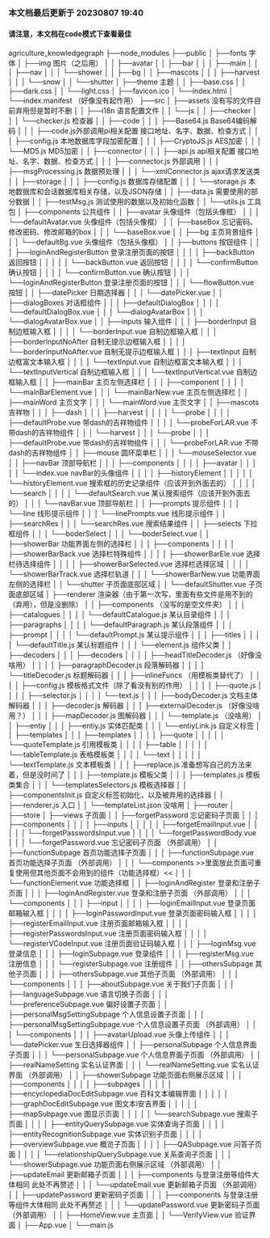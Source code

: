 ### 本文档最后更新于 20230807 19:40
#### 请注意，本文档在code模式下查看最佳
agriculture_knowledgegraph
├──node_modules
├──public
│  ├──fonts 字体
│  ├──img 图片（之后用）
│  │  ├──avatar
│  │  ├──bar
│  │  │  ├──main
│  │  │  ├──nav
│  │  │  └──shower
│  │  ├──bg
│  │  ├──mascots
│  │  │  ├──harvest
│  │  │  └──snow
│  │  └──shutter
│  ├──theme 主题
│  │  ├──base.css
│  │  ├──dark.css
│  │  └──light.css
│  ├──favicon.ico
│  └──index.html
│  └──index.manifest （好像没有起作用）
├──src
│  ├──assets 没有写的文件目前弃用但是暂时不删
│  │  ├──i18n 语言配置文件
│  │  └──js
│  │     ├──checker
│  │     │  └──checker.js 检查器
│  │     ├──code
│  │     │  ├──Base64.js Base64编码解码
│  │     │  ├──code.js外部调用pi相关配置 接口地址、名字、数据、检查方式
│  │     │  ├──config.js 本地数据库字段加密配置
│  │     │  ├──CryptoJS.js AES加密
│  │     │  └──MD5.js MD5加密
│  │     ├──connector
│  │     │  ├──api.js api相关配置 接口地址、名字、数据、检查方式
│  │     │  ├──connector.js 外部调用
│  │     │  ├──msgProcessing.js 数据预处理
│  │     │  └──xmlConnector.js ajax请求发送类
│  │     ├──storage
│  │     │  ├──config.js 数据库存储配置
│  │     │  └──storage.js 本地数据库和会话数据库相关存储，以及JSON存储
│  │     ├──data.js 需要使用的部分数据
│  │     ├──testMsg.js 测试使用的数据以及初始化函数
│  │     └──utils.js 工具包
│  ├──components 公共组件
│  │  ├──avatar 头像组件（包括头像框）
│  │  │  └──defaultAvatar.vue 头像组件（包括头像框）
│  │  ├──baseBox 忘记密码、修改密码、修改邮箱的box
│  │  │  └──baseBox.vue
│  │  ├──bg 主页背景组件
│  │  │  └──defaultBg.vue 头像组件（包括头像框）
│  │  ├──buttons 按钮组件
│  │  │  ├──loginAndRegisterButton 登录注册页面的按钮
│  │  │  │  ├──backButton 返回按钮
│  │  │  │  │  └──backButton.vue 返回按钮
│  │  │  │  └──confirmButton 确认按钮
│  │  │  │     └──confirmButton.vue 确认按钮
│  │  │  └──loginAndRegisterButton 登录注册页面的按钮
│  │  │     └──flowButton.vue 按钮
│  │  ├──datePicker 日期选择器
│  │  │  └──datePicker.vue
│  │  ├──dialogBoxes 对话框组件
│  │  │  ├──defaultDialogBox
│  │  │  │  └──defaultDialogBox.vue
│  │  │  └──dialogAvatarBox
│  │  │     └──dialogAvatarBox.vue
│  │  ├──inputs 输入组件
│  │  │  ├──borderInput 自制边框输入框
│  │  │  │  └──borderInput.vue 自制边框输入框
│  │  │  ├──borderInputNoAfter 自制无提示边框输入框
│  │  │  │  └──borderInputNoAfter.vue 自制无提示边框输入框
│  │  │  ├──textInput 自制边框富文本输入框
│  │  │  │  └──textInput.vue 自制边框富文本输入框
│  │  │  └──textInputVertical 自制边框输入框
│  │  │     └──textInputVertical.vue 自制边框输入框
│  │  ├──mainBar 主页左侧选择栏
│  │  │  ├──component
│  │  │  │  └──mainBarElement.vue
│  │  │  └──mainBarNew.vue 主页左侧选择栏
│  │  ├──mainWord 主页文字
│  │  │  └──mainWord.vue 主页文字
│  │  ├──mascots 吉祥物
│  │  │  ├──dash
│  │  │  ├──harvest
│  │  │  │  └──probe
│  │  │  │     ├──defaultProbe.vue 带dash的吉祥物组件
│  │  │  │     └──probeForLAR.vue 不带dash的吉祥物组件
│  │  │  └──harvest
│  │  │     └──probe
│  │  │        ├──defaultProbe.vue 带dash的吉祥物组件
│  │  │        └──probeForLAR.vue 不带dash的吉祥物组件
│  │  ├──mouse 圆环菜单栏
│  │  │  └──mouseSelector.vue
│  │  ├──navBar 顶部导航栏
│  │  │  ├──components
│  │  │  │  ├──avatar
│  │  │  │  │  └──index.vue navBar的头像组件
│  │  │  │  ├──historyElement
│  │  │  │  │  └──historyElement.vue 搜索框的历史记录组件（应该开到外面去的）
│  │  │  │  └──search
│  │  │  │     └──defaultSearch.vue 某认搜索组件（应该开到外面去的）
│  │  │  └──navBar.vue 顶部导航栏
│  │  ├──prompts 提示组件
│  │  │  └──line 线形提示组件
│  │  │     └──linePrompts.vue 线形提示组件
│  │  ├──searchRes
│  │  │  └──searchRes.vue 搜索结果组件
│  │  ├──selects 下拉框组件
│  │  │  └──boderSelect
│  │  │     └──boderSelect.vue
│  │  ├──showerBar 功能界面左侧的选择栏
│  │  │  ├──components
│  │  │  │  ├──showerBarBack.vue 选择栏特殊组件
│  │  │  │  ├──showerBarEle.vue 选择栏待选择组件
│  │  │  │  ├──showerBarSelected.vue 选择栏选择区域
│  │  │  │  └──showerBarTrack.vue 选择栏轨道
│  │  │  └──showerBarNew.vue 功能界面左侧的选择栏
│  │  └──shutter 子页面底部区域
│  │     └──defaultShutter.vue 子页面底部区域
│  ├──renderer 渲染器（由于第一次写，里面有些文件是用不到的（弃用），但是没删除）
│  │  ├──components （没写的是空文件夹）
│  │  │  ├──catalogues
│  │  │  │  └──defaultCatalogue.js 某认目录组件
│  │  │  ├──paragraphs
│  │  │  │  └──defaultParagraph.js 某认段落组件
│  │  │  ├──prompt
│  │  │  │  └──defaultPrompt.js 某认提示组件
│  │  │  ├──titles
│  │  │  │  └──defaultTitle.js 某认标题组件
│  │  │  └──element.js 组件父类
│  │  ├──decoders
│  │  │  ├──decoders
│  │  │  │  ├──headTitleDecoder.js （好像没啥用）
│  │  │  │  ├──paragraphDecoder.js 段落解码器
│  │  │  │  └──titleDecoder.js 标题解码器
│  │  │  ├──inlineFuncs （用模板类替代了）
│  │  │  │  ├──config.js 模板格式文件（除了看没有别的作用）
│  │  │  │  ├──quote.js
│  │  │  │  ├──selector.js
│  │  │  │  └──text.js
│  │  │  ├──bodyDecoder.js 文档主体解码器
│  │  │  ├──decoder.js 解码器
│  │  │  ├──externalDecoder.js （好像没啥用？）
│  │  │  ├──mapDecoder.js 图解码器
│  │  │  └──template.js （没啥用）
│  │  ├──entiy
│  │  │  ├──entiy.js 实体匹配类
│  │  │  └──entiyLink.js 自定义标签
│  │  ├──templates
│  │  │  ├──templates
│  │  │  │  ├──quote
│  │  │  │  │  └──quoteTemplate.js 引用模板类
│  │  │  │  ├──table
│  │  │  │  │  └──tableTemplate.js 表格模板类
│  │  │  │  └──text
│  │  │  │  │  └──textTemplate.js 文本模板类
│  │  │  ├──replace.js 准备想写自己的方法来着，但是没时间了
│  │  │  ├──template.js 模板父类
│  │  │  ├──templates.js 模板类集合
│  │  │  └──templatesSelectors.js 模板选择器
│  │  ├──componentsInit.js 自定义标签初始化，以及被弃用的选择器
│  │  ├──renderer.js 入口
│  │  └──templateList.json 没啥用
│  ├──router
│  ├──store
│  ├──views 子页面
│  │  ├──forgetPassword 忘记密码子页面
│  │  │  ├──components
│  │  │  │  ├──inputs
│  │  │  │  │  ├──forgetEmailInput.vue
│  │  │  │  │  └──forgetPasswordsInput.vue
│  │  │  │  └──forgetPasswordBody.vue
│  │  │  └──forgetPassword.vue 忘记密码子页面 （外部调用）
│  │  ├──functionSubpage 首页功能选择子页面
│  │  │  ├──functionSubpage.vue 首页功能选择子页面 （外部调用）
│  │  │  └──components >>里面放此页面可重复使用但其他页面不会用到的组件（功能选择框）<<
│  │  │     └──functionElement.vue 功能选择框
│  │  ├──loginAndRegister 登录和注册子页面
│  │  │  ├──loginAndRegister.vue 登录和注册子页面 （外部调用）
│  │  │  └──components
│  │  │     ├──input
│  │  │     │  ├──loginEmailInput.vue 登录页面邮箱输入框
│  │  │     │  ├──loginPasswordInput.vue 登录页面密码输入框
│  │  │     │  ├──registerEmailInput.vue 注册页面邮箱输入框
│  │  │     │  ├──registerPasswordsInput.vue 注册页面密码输入框
│  │  │     │  └──registerVCodeInput.vue 注册页面验证码输入框
│  │  │     ├──loginMsg.vue 登录信息
│  │  │     ├──loginSubpage.vue 登录组件
│  │  │     ├──registerMsg.vue 注册信息
│  │  │     └──registerSubpage.vue 注册组件
│  │  ├──othersSubpage 其他子页面
│  │  │  ├──othersSubpage.vue 其他子页面 （外部调用）
│  │  │  └──components
│  │  │     ├──aboutSubpage.vue 关于我们子页面
│  │  │     ├──languageSubpage.vue 语言切换子页面
│  │  │     └──preferenceSubpage.vue 偏好设置子页面
│  │  ├──personalMsgSettingSubpage 个人信息设置子页面
│  │  │  ├──personalMsgSettingSubpage.vue 个人信息设置子页面 （外部调用）
│  │  │  └──components
│  │  │     ├──avatarUpload.vue 头像上传组件
│  │  │     └──datePicker.vue 生日选择器组件
│  │  ├──personalSubpage 个人信息界面子页面
│  │  │  └──personalSubpage.vue 个人信息界面子页面 （外部调用）
│  │  ├──realNameSetting 实名认证界面
│  │  │  └──realNameSetting.vue 实名认证界面 （外部调用）
│  │  ├──showerSubpage 功能页面右侧展示区域
│  │  │  ├──components
│  │  │  │  ├──subpages
│  │  │  │  │  ├──encyclopediaDocEditSubpage.vue 百科文本编辑界面
│  │  │  │  │  ├──graphDocEditSubpage.vue 图文本i安吉界面
│  │  │  │  │  ├──mapSubpage.vue 图显示页面
│  │  │  │  │  └──searchSubpage.vue 搜索子页面
│  │  │  │  ├──entityQuerySubpage.vue 实体查询子页面
│  │  │  │  ├──entityRecognitionSubpage.vue 实体识别子页面
│  │  │  │  ├──overviewSubpage.vue 概览子页面
│  │  │  │  ├──QASubpage.vue 问答子页面
│  │  │  │  └──relationshipQuerySubpage.vue 关系查询子页面
│  │  │  └──showerSubpage.vue 功能页面右侧展示区域 （外部调用）
│  │  ├──updateEmail 更新邮箱子页面
│  │  │  ├──components 与登录注册等组件大体相同 此处不再赘述
│  │  │  └──updateEmail.vue 更新邮箱子页面 （外部调用）
│  │  ├──updatePassword 更新密码子页面
│  │  │  ├──components 与登录注册等组件大体相同 此处不再赘述
│  │  │  └──updatePassword.vue 更新密码子页面 （外部调用）
│  │  ├──HomeView.vue 主页面
│  │  └──VerifyView.vue 验证界面
│  ├──App.vue
│  └──main.js
